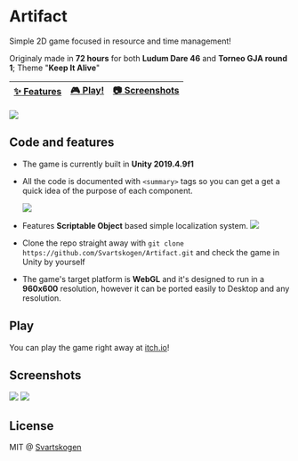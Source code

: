 # Artifact

Simple 2D game focused in resource and time management!

Originaly made in **72 hours** for both **Ludum Dare 46** and **Torneo GJA round 1**; Theme "**Keep It Alive**"

| [:sparkles: Features](#code-and-features) | [:video_game: Play!](#play) | [:camera: Screenshots](#screenshots) |
| --------------- | -------- | ----------- |

<img src="https://svartskogen.com/images/artifact2x1.png" />

## Code and features

- The game is currently built in **Unity 2019.4.9f1**
- All the code is documented with `<summary>` tags so you can get a get a quick idea of the purpose of each component.

  <img src="http://media.svartskogen.com/artifact/documentation.png" />
- Features **Scriptable Object** based simple localization system.
  <img src="http://media.svartskogen.com/artifact/scriptableObjects.png" />
- Clone the repo straight away with `git clone https://github.com/Svartskogen/Artifact.git` and check the game in Unity by yourself
- The game's target platform is **WebGL** and it's designed to run in a **960x600** resolution, however it can be ported easily to Desktop and any resolution.

## Play

You can play the game right away at [itch.io](https://svartskogen.itch.io/artifact)!

## Screenshots

<img src="http://media.svartskogen.com/artifact/screen1.jpg" />

<img src="http://media.svartskogen.com/artifact/screen2.jpg" />

## License

MIT @ [Svartskogen](https://github.com/Svartskogen)

